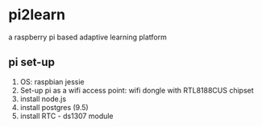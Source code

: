 # pi2learn
a raspberry pi based adaptive learning platform


## pi set-up

1. OS: raspbian jessie
2. Set-up pi as a wifi access point: wifi dongle with RTL8188CUS chipset
3. install node.js
4. install postgres (9.5)
5. install RTC - ds1307 module